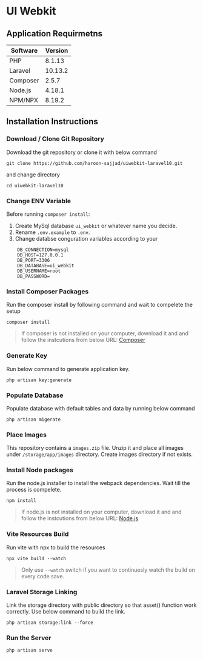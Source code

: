 # UI Webkit

## Application Requirmetns

| Software | Version |
| -------- | ------- |
| PHP      | 8.1.13  |
| Laravel  | 10.13.2 |
| Composer | 2.5.7   |
| Node.js  | 4.18.1  |
| NPM/NPX  | 8.19.2  |

## Installation Instructions

### Download / Clone Git Repository

Download the git repository or clone it with below command

`git clone https://github.com/haroon-sajjad/uiwebkit-laravel10.git`

and change directory 

`cd uiwebkit-laravel10`

### Change ENV Variable

Before running `composer install`:

1. Create MySql database `ui_webkit` or whatever name you decide.
2. Rename `.env.example` to `.env`.
3. Change databse conguration variables according to your

```
    DB_CONNECTION=mysql
    DB_HOST=127.0.0.1
    DB_PORT=3306
    DB_DATABASE=ui_webkit
    DB_USERNAME=root
    DB_PASSWORD=
```

### Install Composer Packages

Run the composer install by following command and wait to compelete the setup

`composer install`

> If composer is not installed on your computer, download it and and follow the instcutions from below URL:
> [Composer](https://getcomposer.org/)

### Generate Key

Run below command to generate application key.

`php artisan key:generate`

### Populate Database

Populate database with default tables and data by running below command

`php artisan migerate`

### Place Images

This repository contains a `images.zip` file. Unzip it and place all images under `/storage/app/images` directory. Create images directory if not exists.

### Install Node packages

Run the node.js installer to install the webpack dependencies. Wait till the process is compelete.

`npm install`

> If node.js is not installed on your computer, download it and and follow the instcutions from below URL:
> [Node.js](https://nodejs.org/)

### Vite Resources Build

Run vite with npx to build the resources

`npx vite build --watch`

> Only use `--watch` switch if you want to continuesly watch the build on every code save.

### Laravel Storage Linking

Link the storage directory with public directory so that asset() function work correctly. Use below command to build the link.

`php artisan storage:link --force`

### Run the Server

```php artisan serve```
